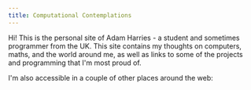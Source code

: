 ```yaml
---
title: Computational Contemplations
---
```


<!--<h1>An assortment of computer stuff</h1>-->

<!--<img src="/images/haskell-logo.png" style="float: right; margin: 10px;" />-->



<p>
	Hi! This is the personal site of Adam Harries - a student and sometimes programmer from the UK. This site contains my thoughts on computers, maths, and the world around me, as well as links to some of the projects and programming that I'm most proud of.
</p>

<p>
	I'm also accessible in a couple of other places around the web:<br/>

</p>
